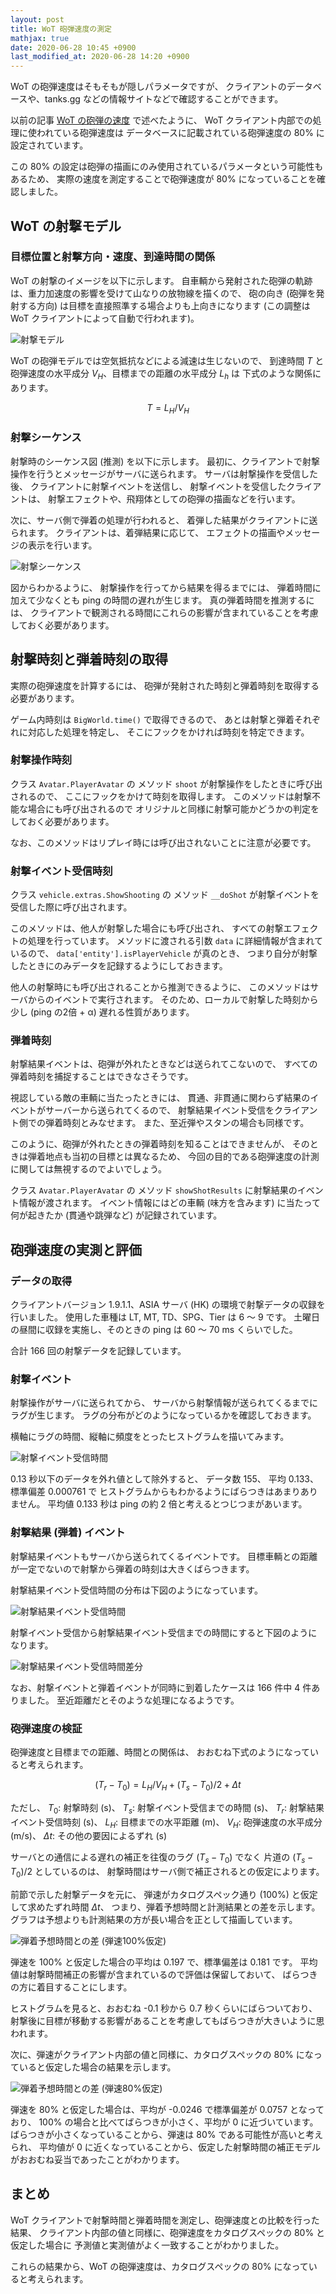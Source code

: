 ```yaml
---
layout: post
title: WoT 砲弾速度の測定
mathjax: true
date: 2020-06-28 10:45 +0900
last_modified_at: 2020-06-28 14:20 +0900
---
```

WoT の砲弾速度はそもそもが隠しパラメータですが、
クライアントのデータベースや、tanks.gg などの情報サイトなどで確認することができます。

以前の記事 [WoT の砲弾の速度]({{site.baseurl}}/2020/01/20/shell_speed.html)
で述べたように、
WoT クライアント内部での処理に使われている砲弾速度は
データベースに記載されている砲弾速度の 80% に設定されています。

この 80% の設定は砲弾の描画にのみ使用されているパラメータという可能性もあるため、
実際の速度を測定することで砲弾速度が 80% になっていることを確認しました。


## WoT の射撃モデル

### 目標位置と射撃方向・速度、到達時間の関係

WoT の射撃のイメージを以下に示します。
自車輌から発射された砲弾の軌跡は、重力加速度の影響を受けて山なりの放物線を描くので、
砲の向き (砲弾を発射する方向) は目標を直接照準する場合よりも上向きになります
(この調整は WoT クライアントによって自動で行われます)。

![射撃モデル]({{site.baseurl}}/resources/fig_20200628_01_shooting.svg)

WoT の砲弾モデルでは空気抵抗などによる減速は生じないので、
到達時間 $T$ と砲弾速度の水平成分 $V_H$、目標までの距離の水平成分 $L_h$ は
下式のような関係にあります。

$$
T = L_H / V_H
$$


### 射撃シーケンス

射撃時のシーケンス図 (推測) を以下に示します。
最初に、クライアントで射撃操作を行うとメッセージがサーバに送られます。
サーバは射撃操作を受信した後、
クライアントに射撃イベントを送信し、
射撃イベントを受信したクライアントは、
射撃エフェクトや、飛翔体としての砲弾の描画などを行います。

次に、サーバ側で弾着の処理が行われると、
着弾した結果がクライアントに送られます。
クライアントは、着弾結果に応じて、
エフェクトの描画やメッセージの表示を行います。

![射撃シーケンス]({{site.baseurl}}/resources/fig_20200628_02_shot_sequence.svg)

図からわかるように、
射撃操作を行ってから結果を得るまでには、
弾着時間に加えて少なくとも ping の時間の遅れが生じます。
真の弾着時間を推測するには、
クライアントで観測される時間にこれらの影響が含まれていることを考慮しておく必要があります。


## 射撃時刻と弾着時刻の取得

実際の砲弾速度を計算するには、
砲弾が発射された時刻と弾着時刻を取得する必要があります。

ゲーム内時刻は `BigWorld.time()` で取得できるので、
あとは射撃と弾着それぞれに対応した処理を特定し、
そこにフックをかければ時刻を特定できます。

### 射撃操作時刻

クラス `Avatar.PlayerAvatar` の
メソッド `shoot` が射撃操作をしたときに呼び出されるので、
ここにフックをかけて時刻を取得します。
このメソッドは射撃不能な場合にも呼び出されるので
オリジナルと同様に射撃可能かどうかの判定をしておく必要があります。

なお、このメソッドはリプレイ時には呼び出されないことに注意が必要です。


### 射撃イベント受信時刻

クラス `vehicle.extras.ShowShooting` の
メソッド `__doShot` が射撃イベントを受信した際に呼び出されます。

このメソッドは、他人が射撃した場合にも呼び出され、
すべての射撃エフェクトの処理を行っています。
メソッドに渡される引数 `data` に詳細情報が含まれているので、
`data['entity'].isPlayerVehicle` が真のとき、
つまり自分が射撃したときにのみデータを記録するようにしておきます。

他人の射撃時にも呼び出されることから推測できるように、
このメソッドはサーバからのイベントで実行されます。
そのため、ローカルで射撃した時刻から少し (ping の2倍 + α) 遅れる性質があります。


### 弾着時刻

射撃結果イベントは、砲弾が外れたときなどは送られてこないので、
すべての弾着時刻を捕捉することはできなさそうです。

視認している敵の車輌に当たったときには、
貫通、非貫通に関わらず結果のイベントがサーバーから送られてくるので、
射撃結果イベント受信をクライアント側での弾着時刻とみなせます。
また、至近弾やスタンの場合も同様です。

このように、砲弾が外れたときの弾着時刻を知ることはできませんが、
そのときは弾着地点も当初の目標とは異なるため、
今回の目的である砲弾速度の計測に関しては無視するのでよいでしょう。

クラス `Avatar.PlayerAvatar` の
メソッド `showShotResults` に射撃結果のイベント情報が渡されます。
イベント情報にはどの車輌 (味方を含みます) に当たって何が起きたか (貫通や跳弾など) が記録されています。


## 砲弾速度の実測と評価

### データの取得

クライアントバージョン 1.9.1.1、ASIA サーバ (HK) の環境で射撃データの収録を行いました。
使用した車種は LT, MT, TD、SPG、Tier は 6 ～ 9 です。
土曜日の昼間に収録を実施し、そのときの ping は 60 ～ 70 ms くらいでした。

合計 166 回の射撃データを記録しています。


### 射撃イベント

射撃操作がサーバに送られてから、
サーバから射撃情報が送られてくるまでにラグが生じます。
ラグの分布がどのようになっているかを確認しておきます。

横軸にラグの時間、縦軸に頻度をとったヒストグラムを描いてみます。

![射撃イベント受信時間]({{site.baseurl}}/resources/fig_20200627_01_time_shot_event.svg)

0.13 秒以下のデータを外れ値として除外すると、
データ数 155、
平均 0.133、標準偏差 0.000761 で
ヒストグラムからもわかるようにばらつきはあまりありません。
平均値 0.133 秒は ping の約 2 倍と考えるとつじつまがあいます。


### 射撃結果 (弾着) イベント

射撃結果イベントもサーバから送られてくるイベントです。
目標車輌との距離が一定でないので射撃から弾着の時刻は大きくばらつきます。

射撃結果イベント受信時間の分布は下図のようになっています。

![射撃結果イベント受信時間]({{site.baseurl}}/resources/fig_20200627_02_time_shot_result_event.svg)

射撃イベント受信から射撃結果イベント受信までの時間にすると下図のようになります。

![射撃結果イベント受信時間差分]({{site.baseurl}}/resources/fig_20200627_05_diff_shot_result_event.svg)

なお、射撃イベントと弾着イベントが同時に到着したケースは 166 件中 4 件ありました。
至近距離だとそのような処理になるようです。


### 砲弾速度の検証

砲弾速度と目標までの距離、時間との関係は、
おおむね下式のようになっていると考えられます。

$$
(T_r - T_0) = L_H / V_H + (T_s - T_0)/2 + \Delta t
$$

ただし、
$T_0$: 射撃時刻 (s)、
$T_s$: 射撃イベント受信までの時間 (s)、
$T_r$: 射撃結果イベント受信時刻 (s)、
$L_H$: 目標までの水平距離 (m)、
$V_H$: 砲弾速度の水平成分 (m/s)、
$\Delta t$: その他の要因によるずれ (s)

サーバとの通信による遅れの補正を往復のラグ $(T_s - T_0)$ でなく
片道の $(T_s - T_0)/2$ としているのは、
射撃時間はサーバ側で補正されるとの仮定によります。

前節で示した射撃データを元に、
弾速がカタログスペック通り (100%) と仮定して求めたずれ時間 $\Delta t$、
つまり、弾着予想時間と計測結果との差を示します。
グラフは予想よりも計測結果の方が長い場合を正として描画しています。

![弾着予想時間との差 (弾速100%仮定)]({{site.baseurl}}/resources/fig_20200627_04_check-speed-100.svg)

弾速を 100% と仮定した場合の平均は 0.197 で、標準偏差は 0.181 です。
平均値は射撃時間補正の影響が含まれているので評価は保留しておいて、
ばらつきの方に着目することにします。

ヒストグラムを見ると、おおむね -0.1 秒から 0.7 秒くらいにばらついており、
射撃後に目標が移動する影響があることを考慮してもばらつきが大きいように思われます。

次に、弾速がクライアント内部の値と同様に、カタログスペックの 80% になっていると仮定した場合の結果を示します。

![弾着予想時間との差 (弾速80%仮定)]({{site.baseurl}}/resources/fig_20200627_03_check-speed-080.svg)

弾速を 80% と仮定した場合は、平均が -0.0246 で標準偏差が 0.0757 となっており、
100% の場合と比べてばらつきが小さく、平均が 0 に近づいています。
ばらつきが小さくなっていることから、弾速は 80% である可能性が高いと考えられ、
平均値が 0 に近くなっていることから、仮定した射撃時間の補正モデルがおおむね妥当であったことがわかります。


## まとめ

WoT クライアントで射撃時間と弾着時間を測定し、砲弾速度との比較を行った結果、
クライアント内部の値と同様に、砲弾速度をカタログスペックの 80% と仮定した場合に
予測値と実測値がよく一致することがわかりました。

これらの結果から、WoT の砲弾速度は、カタログスペックの 80% になっていると考えられます。
